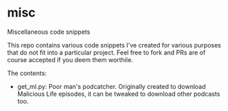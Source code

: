 # misc
Miscellaneous code snippets

This repo contains various code snippets I've created for various purposes that do not fit into a particular project. Feel 
free to fork and PRs are of course accepted if you deem them worthile.

The contents:

* get_ml.py: Poor man's podcatcher. Originally created to download Malicious Life episodes, it can be tweaked to download other podcasts 
too.
